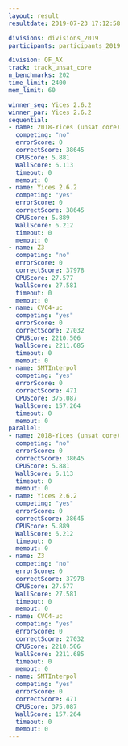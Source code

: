 ```yaml
---
layout: result
resultdate: 2019-07-23 17:12:58

divisions: divisions_2019
participants: participants_2019

division: QF_AX
track: track_unsat_core
n_benchmarks: 202
time_limit: 2400
mem_limit: 60

winner_seq: Yices 2.6.2
winner_par: Yices 2.6.2
sequential:
- name: 2018-Yices (unsat core)
  competing: "no"
  errorScore: 0
  correctScore: 38645
  CPUScore: 5.881
  WallScore: 6.113
  timeout: 0
  memout: 0
- name: Yices 2.6.2
  competing: "yes"
  errorScore: 0
  correctScore: 38645
  CPUScore: 5.889
  WallScore: 6.212
  timeout: 0
  memout: 0
- name: Z3
  competing: "no"
  errorScore: 0
  correctScore: 37978
  CPUScore: 27.577
  WallScore: 27.581
  timeout: 0
  memout: 0
- name: CVC4-uc
  competing: "yes"
  errorScore: 0
  correctScore: 27032
  CPUScore: 2210.506
  WallScore: 2211.685
  timeout: 0
  memout: 0
- name: SMTInterpol
  competing: "yes"
  errorScore: 0
  correctScore: 471
  CPUScore: 375.087
  WallScore: 157.264
  timeout: 0
  memout: 0
parallel:
- name: 2018-Yices (unsat core)
  competing: "no"
  errorScore: 0
  correctScore: 38645
  CPUScore: 5.881
  WallScore: 6.113
  timeout: 0
  memout: 0
- name: Yices 2.6.2
  competing: "yes"
  errorScore: 0
  correctScore: 38645
  CPUScore: 5.889
  WallScore: 6.212
  timeout: 0
  memout: 0
- name: Z3
  competing: "no"
  errorScore: 0
  correctScore: 37978
  CPUScore: 27.577
  WallScore: 27.581
  timeout: 0
  memout: 0
- name: CVC4-uc
  competing: "yes"
  errorScore: 0
  correctScore: 27032
  CPUScore: 2210.506
  WallScore: 2211.685
  timeout: 0
  memout: 0
- name: SMTInterpol
  competing: "yes"
  errorScore: 0
  correctScore: 471
  CPUScore: 375.087
  WallScore: 157.264
  timeout: 0
  memout: 0
---
```

